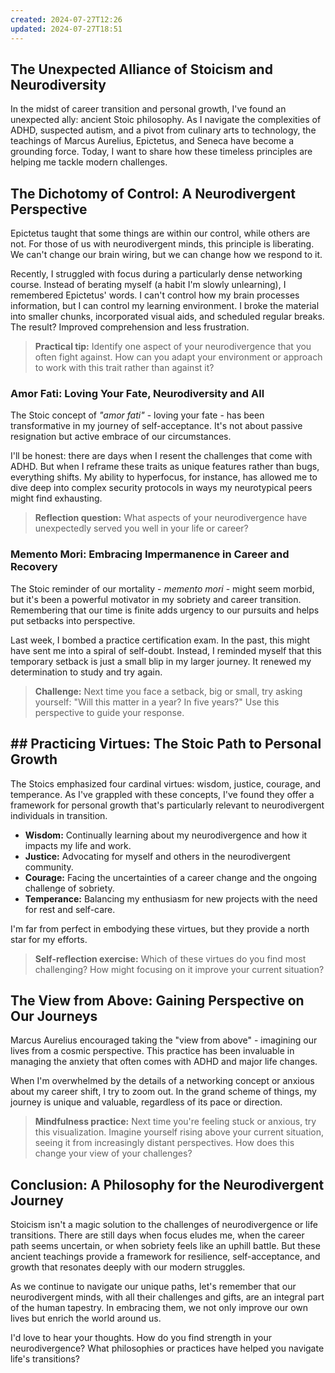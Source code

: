 ```yaml
---
created: 2024-07-27T12:26
updated: 2024-07-27T18:51
---
```


## The Unexpected Alliance of Stoicism and Neurodiversity

In the midst of career transition and personal growth, I've found an unexpected ally: ancient Stoic philosophy. As I navigate the complexities of ADHD, suspected autism, and a pivot from culinary arts to technology, the teachings of Marcus Aurelius, Epictetus, and Seneca have become a grounding force. Today, I want to share how these timeless principles are helping me tackle modern challenges.

## The Dichotomy of Control: A Neurodivergent Perspective

Epictetus taught that some things are within our control, while others are not. For those of us with neurodivergent minds, this principle is liberating. We can't change our brain wiring, but we can change how we respond to it.

Recently, I struggled with focus during a particularly dense networking course. Instead of berating myself (a habit I'm slowly unlearning), I remembered Epictetus' words. I can't control how my brain processes information, but I can control my learning environment. I broke the material into smaller chunks, incorporated visual aids, and scheduled regular breaks. The result? Improved comprehension and less frustration.

> **Practical tip:** Identify one aspect of your neurodivergence that you often fight against. How can you adapt your environment or approach to work with this trait rather than against it?

### Amor Fati: Loving Your Fate, Neurodiversity and All

The Stoic concept of *"amor fati"* - loving your fate - has been transformative in my journey of self-acceptance. It's not about passive resignation but active embrace of our circumstances.

I'll be honest: there are days when I resent the challenges that come with ADHD. But when I reframe these traits as unique features rather than bugs, everything shifts. My ability to hyperfocus, for instance, has allowed me to dive deep into complex security protocols in ways my neurotypical peers might find exhausting.

> **Reflection question:** What aspects of your neurodivergence have unexpectedly served you well in your life or career?

### Memento Mori: Embracing Impermanence in Career and Recovery

The Stoic reminder of our mortality - *memento mori* - might seem morbid, but it's been a powerful motivator in my sobriety and career transition. Remembering that our time is finite adds urgency to our pursuits and helps put setbacks into perspective.

Last week, I bombed a practice certification exam. In the past, this might have sent me into a spiral of self-doubt. Instead, I reminded myself that this temporary setback is just a small blip in my larger journey. It renewed my determination to study and try again.

> **Challenge:** Next time you face a setback, big or small, try asking yourself: "Will this matter in a year? In five years?" Use this perspective to guide your response.

## ## Practicing Virtues: The Stoic Path to Personal Growth

The Stoics emphasized four cardinal virtues: wisdom, justice, courage, and temperance. As I've grappled with these concepts, I've found they offer a framework for personal growth that's particularly relevant to neurodivergent individuals in transition.

- **Wisdom:** Continually learning about my neurodivergence and how it impacts my life and work.
- **Justice:** Advocating for myself and others in the neurodivergent community.
- **Courage:** Facing the uncertainties of a career change and the ongoing challenge of sobriety.
- **Temperance:** Balancing my enthusiasm for new projects with the need for rest and self-care.

I'm far from perfect in embodying these virtues, but they provide a north star for my efforts.

> **Self-reflection exercise:** Which of these virtues do you find most challenging? How might focusing on it improve your current situation?


## The View from Above: Gaining Perspective on Our Journeys

Marcus Aurelius encouraged taking the "view from above" - imagining our lives from a cosmic perspective. This practice has been invaluable in managing the anxiety that often comes with ADHD and major life changes.

When I'm overwhelmed by the details of a networking concept or anxious about my career shift, I try to zoom out. In the grand scheme of things, my journey is unique and valuable, regardless of its pace or direction.

> **Mindfulness practice:** Next time you're feeling stuck or anxious, try this visualization. Imagine yourself rising above your current situation, seeing it from increasingly distant perspectives. How does this change your view of your challenges?

## Conclusion: A Philosophy for the Neurodivergent Journey

Stoicism isn't a magic solution to the challenges of neurodivergence or life transitions. There are still days when focus eludes me, when the career path seems uncertain, or when sobriety feels like an uphill battle. But these ancient teachings provide a framework for resilience, self-acceptance, and growth that resonates deeply with our modern struggles.

As we continue to navigate our unique paths, let's remember that our neurodivergent minds, with all their challenges and gifts, are an integral part of the human tapestry. In embracing them, we not only improve our own lives but enrich the world around us.

I'd love to hear your thoughts. How do you find strength in your neurodivergence? What philosophies or practices have helped you navigate life's transitions?
